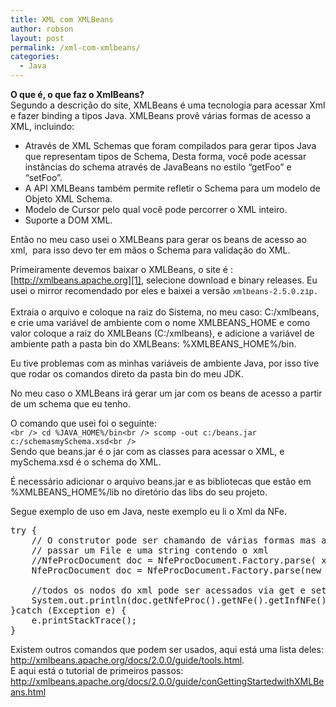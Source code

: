 ```yaml
---
title: XML com XMLBeans
author: robson
layout: post
permalink: /xml-com-xmlbeans/
categories:
  - Java
---
```

**O que é, o que faz o XmlBeans?**  
Segundo a descrição do site, XMLBeans é uma tecnologia para acessar Xml e fazer binding a tipos Java. XMLBeans provê várias formas de acesso a XML, incluindo:

  * Através de XML Schemas que foram compilados para gerar tipos Java que representam tipos de Schema, Desta forma, você pode acessar instâncias do schema através de JavaBeans no estilo &#8220;getFoo&#8221; e &#8220;setFoo&#8221;.
  * A API XMLBeans também permite refletir o Schema para um modelo de Objeto XML Schema.
  * Modelo de Cursor pelo qual você pode percorrer o XML inteiro.
  * Suporte a DOM XML.

Então no meu caso usei o XMLBeans para gerar os beans de acesso ao xml,  para isso devo ter em mãos o Schema para validação do XML.

Primeiramente devemos baixar o XMLBeans, o site é : [http://xmlbeans.apache.org][1], selecione download e binary releases. Eu usei o mirror recomendado por eles e baixei a versão <span style="font-family: Consolas, Monaco, 'Courier New', Courier, monospace; line-height: 18px; font-size: 12px; white-space: pre;">xmlbeans-2.5.0.zip.</span>

Extraia o arquivo e coloque na raiz do Sistema, no meu caso: C:/xmlbeans, e crie uma variável de ambiente com o nome XMLBEANS\_HOME e como valor coloque a raiz do XMLBeans (C:/xmlbeans), e adicione a variável de ambiente path a pasta bin do XMLBeans: %XMLBEANS\_HOME%/bin.

Eu tive problemas com as minhas variáveis de ambiente Java, por isso tive que rodar os comandos direto da pasta bin do meu JDK.

No meu caso o XMLBeans irá gerar um jar com os beans de acesso a partir de um schema que eu tenho.

O comando que usei foi o seguinte:  
`<br />
cd %JAVA_HOME%/bin<br />
scomp -out c:/beans.jar c:/schemasmySchema.xsd<br />
`  
Sendo que beans.jar é o jar com as classes para acessar o XML, e mySchema.xsd é o schema do XML.

É necessário adicionar o arquivo beans.jar e as bibliotecas que estão em %XMLBEANS_HOME%/lib no diretório das libs do seu projeto.

Segue exemplo de uso em Java, neste exemplo eu li o Xml da NFe.

<pre class="brush: java; title: ; notranslate" title="">try {
    // O construtor pode ser chamando de várias formas mas as que eu usei foram
    // passar um File e uma string contendo o xml
    //NfeProcDocument doc = NfeProcDocument.Factory.parse( xmlString );
    NfeProcDocument doc = NfeProcDocument.Factory.parse(new File("c://arquivo.xml"));

    //todos os nodos do xml pode ser acessados via get e set
    System.out.println(doc.getNfeProc().getNFe().getInfNFe().getId());
}catch (Exception e) {
    e.printStackTrace();
}
</pre>

Existem outros comandos que podem ser usados, aqui está uma lista deles: <http://xmlbeans.apache.org/docs/2.0.0/guide/tools.html>.  
E aqui está o tutorial de primeiros passos: <http://xmlbeans.apache.org/docs/2.0.0/guide/conGettingStartedwithXMLBeans.html>

 [1]: http://xmlbeans.apache.org/